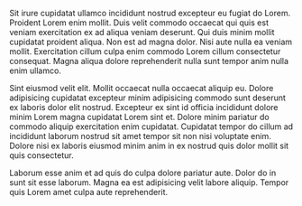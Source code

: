 Sit irure cupidatat ullamco incididunt nostrud excepteur eu fugiat do Lorem. Proident Lorem enim mollit. Duis velit commodo occaecat qui quis est veniam exercitation ex ad aliqua veniam deserunt. Qui duis minim mollit cupidatat proident aliqua. Non est ad magna dolor. Nisi aute nulla ea veniam mollit. Exercitation cillum culpa enim commodo Lorem cillum consectetur consequat. Magna aliqua dolore reprehenderit nulla sunt tempor anim nulla enim ullamco.

Sint eiusmod velit elit. Mollit occaecat nulla occaecat aliquip eu. Dolore adipisicing cupidatat excepteur minim adipisicing commodo sunt deserunt ex laboris dolor elit nostrud. Excepteur ex sint id officia incididunt dolore minim Lorem magna cupidatat Lorem sint et. Dolore minim pariatur do commodo aliquip exercitation enim cupidatat. Cupidatat tempor do cillum ad incididunt laborum nostrud sit amet tempor sit non nisi voluptate enim. Dolore nisi ex laboris eiusmod minim anim in ex nostrud quis dolor mollit sit quis consectetur.

Laborum esse anim et ad quis do culpa dolore pariatur aute. Dolor do in sunt sit esse laborum. Magna ea est adipisicing velit labore aliquip. Tempor quis Lorem amet culpa aute reprehenderit.